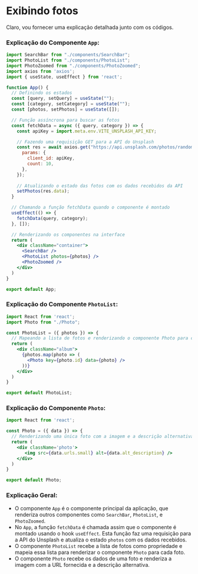 # Exibindo fotos

Claro, vou fornecer uma explicação detalhada junto com os códigos.

### Explicação do Componente `App`:

```jsx
import SearchBar from "./components/SearchBar";
import PhotoList from "./components/PhotoList";
import PhotoZoomed from "./components/PhotoZoomed";
import axios from 'axios';
import { useState, useEffect } from 'react';

function App() {
  // Definindo os estados
  const [query, setQuery] = useState("");
  const [category, setCategory] = useState("");
  const [photos, setPhotos] = useState([]);

  // Função assíncrona para buscar as fotos
  const fetchData = async ({ query, category }) => {
    const apiKey = import.meta.env.VITE_UNSPLASH_API_KEY;

    // Fazendo uma requisição GET para a API do Unsplash
    const res = await axios.get("https://api.unsplash.com/photos/random", {
      params: {
        client_id: apiKey,
        count: 10,
      },
    });
    
    // Atualizando o estado das fotos com os dados recebidos da API
    setPhotos(res.data);
  }

  // Chamando a função fetchData quando o componente é montado
  useEffect(() => {
    fetchData(query, category);
  }, []);

  // Renderizando os componentes na interface
  return (
    <div className="container">
      <SearchBar />
      <PhotoList photos={photos} />
      <PhotoZoomed />
    </div>
  )
}

export default App;
```

### Explicação do Componente `PhotoList`:

```jsx
import React from 'react';
import Photo from "./Photo";

const PhotoList = ({ photos }) => {
  // Mapeando a lista de fotos e renderizando o componente Photo para cada uma delas
  return (
    <div className="album">
      {photos.map(photo => (
        <Photo key={photo.id} data={photo} />
      ))}
    </div>
  )
}

export default PhotoList;
```

### Explicação do Componente `Photo`:

```jsx
import React from 'react';

const Photo = ({ data }) => {
  // Renderizando uma única foto com a imagem e a descrição alternativa
  return (
    <div className='photo'>
       <img src={data.urls.small} alt={data.alt_description} />
    </div>
  )
}

export default Photo;
```

### Explicação Geral:

- O componente `App` é o componente principal da aplicação, que renderiza outros componentes como `SearchBar`, `PhotoList`, e `PhotoZoomed`.
- No `App`, a função `fetchData` é chamada assim que o componente é montado usando o hook `useEffect`. Esta função faz uma requisição para a API do Unsplash e atualiza o estado `photos` com os dados recebidos.
- O componente `PhotoList` recebe a lista de fotos como propriedade e mapeia essa lista para renderizar o componente `Photo` para cada foto.
- O componente `Photo` recebe os dados de uma foto e renderiza a imagem com a URL fornecida e a descrição alternativa.